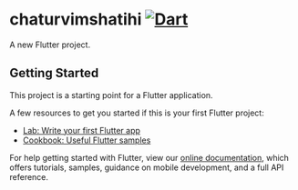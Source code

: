 # chaturvimshatihi [![Dart](https://github.com/chandravamshi/chaturvimshatihi/actions/workflows/dart.yml/badge.svg)](https://github.com/chandravamshi/chaturvimshatihi/actions/workflows/dart.yml)

A new Flutter project.

## Getting Started

This project is a starting point for a Flutter application.

A few resources to get you started if this is your first Flutter project:

- [Lab: Write your first Flutter app](https://flutter.dev/docs/get-started/codelab)
- [Cookbook: Useful Flutter samples](https://flutter.dev/docs/cookbook)

For help getting started with Flutter, view our
[online documentation](https://flutter.dev/docs), which offers tutorials,
samples, guidance on mobile development, and a full API reference.
